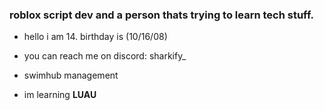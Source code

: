 ### roblox script dev and a person thats trying to learn tech stuff.

- hello i am  14. birthday is (10/16/08)

- you can reach me on discord: sharkify_

- swimhub management

- im learning **LUAU**


